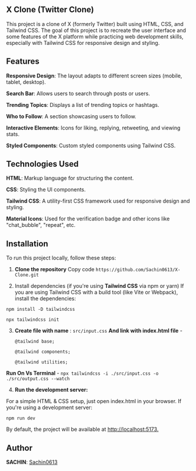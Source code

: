 ## X Clone (Twitter Clone)
This project is a clone of X (formerly Twitter) built using HTML, CSS, and Tailwind CSS. The goal of this project is to recreate the user interface and some features of the X platform while practicing web development skills, especially with Tailwind CSS for responsive design and styling.

 ## Features
**Responsive Design**: The layout adapts to different screen sizes (mobile, tablet, desktop).

**Search Bar**: Allows users to search through posts or users.

**Trending Topics**: Displays a list of trending topics or hashtags.

**Who to Follow**: A section showcasing users to follow.

**Interactive Elements**: Icons for liking, replying, retweeting, and viewing stats.

**Styled Components**: Custom styled components using Tailwind CSS.


## Technologies Used
**HTML**: Markup language for structuring the content.

**CSS**: Styling the UI components.

**Tailwind CSS**: A utility-first CSS framework used for responsive design and styling.

**Material Icons**: Used for the verification badge and other icons like "chat_bubble", "repeat", etc.


 ## Installation
To run this project locally, follow these steps:

1. **Clone the repository**
Copy code
`https://github.com/Sachin0613/X-Clone.git`

2. Install dependencies (if you're using **Tailwind CSS** via npm or yarn)
If you are using Tailwind CSS with a build tool (like Vite or Webpack), install the dependencies:

`npm install -D tailwindcss`

`npx tailwindcss init`

3. **Create file with name** : `src/input.css` **And link with index.html file** - 
 

   `@tailwind base;`
 
   `@tailwind components;`

   `@tailwind utilities;`

**Run On Vs Terminal** - `npx tailwindcss -i ./src/input.css -o ./src/output.css --watch`

4. **Run the development server:**

For a simple HTML & CSS setup, just open index.html in your browser. If you're using a development server:

`npm run dev`

By default, the project will be available at [http://localhost:5173.](http://localhost:5173/)


 ## Author
**SACHIN**: [Sachin0613](https://github.com/Sachin0613)
